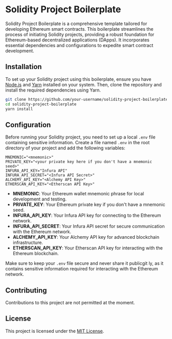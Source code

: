 # Solidity Project Boilerplate

Solidity Project Boilerplate is a comprehensive template tailored for developing Ethereum smart contracts. This boilerplate streamlines the process of initiating Solidity projects, providing a robust foundation for Ethereum-based decentralized applications (DApps). It incorporates essential dependencies and configurations to expedite smart contract development.

## Installation

To set up your Solidity project using this boilerplate, ensure you have [Node.js](https://nodejs.org/en/) and [Yarn](https://yarnpkg.com/) installed on your system. Then, clone the repository and install the required dependencies using Yarn.

```bash
git clone https://github.com/your-username/solidity-project-boilerplate.git
cd solidity-project-boilerplate
yarn install
```

## Configuration

Before running your Solidity project, you need to set up a local `.env` file containing sensitive information. Create a file named `.env` in the root directory of your project and add the following variables:

```plaintext
MNEMONIC="<mnemonic>"
PRIVATE_KEY="<your private key here if you don't have a mnemonic seed>"
INFURA_API_KEY="Infura API"
INFURA_API_SECRET="<Infura API Secret>"
ALCHEMY_API_KEY="<Alchemy API Key>"
ETHERSCAN_API_KEY="<Etherscan API Key>"
```

- **MNEMONIC**: Your Ethereum wallet mnemonic phrase for local development and testing.
- **PRIVATE_KEY**: Your Ethereum private key if you don't have a mnemonic seed.
- **INFURA_API_KEY**: Your Infura API key for connecting to the Ethereum network.
- **INFURA_API_SECRET**: Your Infura API secret for secure communication with the Ethereum network.
- **ALCHEMY_API_KEY**: Your Alchemy API key for advanced blockchain infrastructure.
- **ETHERSCAN_API_KEY**: Your Etherscan API key for interacting with the Ethereum blockchain.

Make sure to keep your `.env` file secure and never share it publicgit ly, as it contains sensitive information required for interacting with the Ethereum network.

## Contributing

Contributions to this project are not permitted at the moment.

## License

This project is licensed under the [MIT License](https://choosealicense.com/licenses/mit/).

